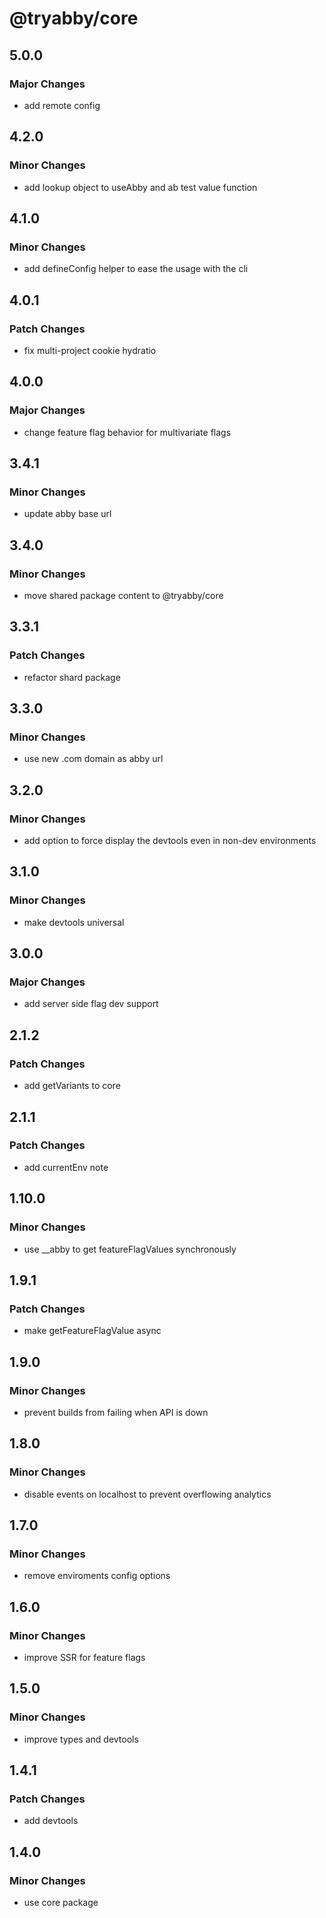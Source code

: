 # @tryabby/core

## 5.0.0

### Major Changes

- add remote config

## 4.2.0

### Minor Changes

- add lookup object to useAbby and ab test value function

## 4.1.0

### Minor Changes

- add defineConfig helper to ease the usage with the cli

## 4.0.1

### Patch Changes

- fix multi-project cookie hydratio

## 4.0.0

### Major Changes

- change feature flag behavior for multivariate flags

## 3.4.1

### Minor Changes

- update abby base url

## 3.4.0

### Minor Changes

- move shared package content to @tryabby/core

## 3.3.1

### Patch Changes

- refactor shard package

## 3.3.0

### Minor Changes

- use new .com domain as abby url

## 3.2.0

### Minor Changes

- add option to force display the devtools even in non-dev environments

## 3.1.0

### Minor Changes

- make devtools universal

## 3.0.0

### Major Changes

- add server side flag dev support

## 2.1.2

### Patch Changes

- add getVariants to core

## 2.1.1

### Patch Changes

- add currentEnv note

## 1.10.0

### Minor Changes

- use \_\_abby to get featureFlagValues synchronously

## 1.9.1

### Patch Changes

- make getFeatureFlagValue async

## 1.9.0

### Minor Changes

- prevent builds from failing when API is down

## 1.8.0

### Minor Changes

- disable events on localhost to prevent overflowing analytics

## 1.7.0

### Minor Changes

- remove enviroments config options

## 1.6.0

### Minor Changes

- improve SSR for feature flags

## 1.5.0

### Minor Changes

- improve types and devtools

## 1.4.1

### Patch Changes

- add devtools

## 1.4.0

### Minor Changes

- use core package
